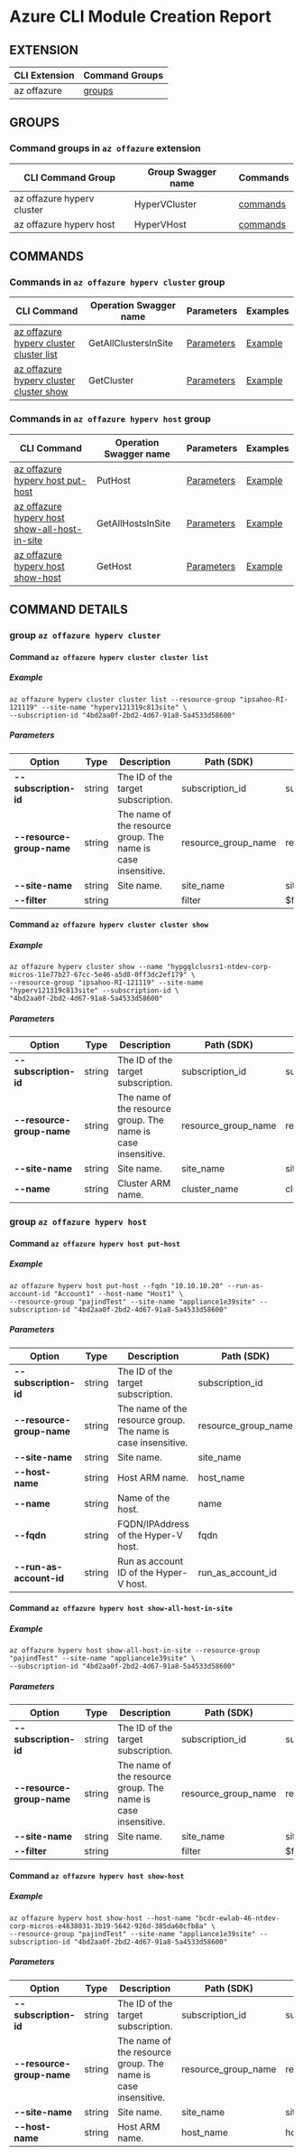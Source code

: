 # Azure CLI Module Creation Report

## EXTENSION
|CLI Extension|Command Groups|
|---------|------------|
|az offazure|[groups](#CommandGroups)

## GROUPS
### <a name="CommandGroups">Command groups in `az offazure` extension </a>
|CLI Command Group|Group Swagger name|Commands|
|---------|------------|--------|
|az offazure hyperv cluster|HyperVCluster|[commands](#CommandsInHyperVCluster)|
|az offazure hyperv host|HyperVHost|[commands](#CommandsInHyperVHost)|

## COMMANDS
### <a name="CommandsInHyperVCluster">Commands in `az offazure hyperv cluster` group</a>
|CLI Command|Operation Swagger name|Parameters|Examples|
|---------|------------|--------|-----------|
|[az offazure hyperv cluster cluster list](#HyperVClusterGetAllClustersInSite)|GetAllClustersInSite|[Parameters](#ParametersHyperVClusterGetAllClustersInSite)|[Example](#ExamplesHyperVClusterGetAllClustersInSite)|
|[az offazure hyperv cluster cluster show](#HyperVClusterGetCluster)|GetCluster|[Parameters](#ParametersHyperVClusterGetCluster)|[Example](#ExamplesHyperVClusterGetCluster)|

### <a name="CommandsInHyperVHost">Commands in `az offazure hyperv host` group</a>
|CLI Command|Operation Swagger name|Parameters|Examples|
|---------|------------|--------|-----------|
|[az offazure hyperv host put-host](#HyperVHostPutHost)|PutHost|[Parameters](#ParametersHyperVHostPutHost)|[Example](#ExamplesHyperVHostPutHost)|
|[az offazure hyperv host show-all-host-in-site](#HyperVHostGetAllHostsInSite)|GetAllHostsInSite|[Parameters](#ParametersHyperVHostGetAllHostsInSite)|[Example](#ExamplesHyperVHostGetAllHostsInSite)|
|[az offazure hyperv host show-host](#HyperVHostGetHost)|GetHost|[Parameters](#ParametersHyperVHostGetHost)|[Example](#ExamplesHyperVHostGetHost)|

## COMMAND DETAILS
### group `az offazure hyperv cluster`
#### <a name="HyperVClusterGetAllClustersInSite">Command `az offazure hyperv cluster cluster list`</a>

##### <a name="ExamplesHyperVClusterGetAllClustersInSite">Example</a>
```
az offazure hyperv cluster cluster list --resource-group "ipsahoo-RI-121119" --site-name "hyperv121319c813site" \
--subscription-id "4bd2aa0f-2bd2-4d67-91a8-5a4533d58600"
```
##### <a name="ParametersHyperVClusterGetAllClustersInSite">Parameters</a> 
|Option|Type|Description|Path (SDK)|Swagger name|
|------|----|-----------|----------|------------|
|**--subscription-id**|string|The ID of the target subscription.|subscription_id|subscriptionId|
|**--resource-group-name**|string|The name of the resource group. The name is case insensitive.|resource_group_name|resourceGroupName|
|**--site-name**|string|Site name.|site_name|siteName|
|**--filter**|string||filter|$filter|

#### <a name="HyperVClusterGetCluster">Command `az offazure hyperv cluster cluster show`</a>

##### <a name="ExamplesHyperVClusterGetCluster">Example</a>
```
az offazure hyperv cluster show --name "hypgqlclusrs1-ntdev-corp-micros-11e77b27-67cc-5e46-a5d8-0ff3dc2ef179" \
--resource-group "ipsahoo-RI-121119" --site-name "hyperv121319c813site" --subscription-id \
"4bd2aa0f-2bd2-4d67-91a8-5a4533d58600"
```
##### <a name="ParametersHyperVClusterGetCluster">Parameters</a> 
|Option|Type|Description|Path (SDK)|Swagger name|
|------|----|-----------|----------|------------|
|**--subscription-id**|string|The ID of the target subscription.|subscription_id|subscriptionId|
|**--resource-group-name**|string|The name of the resource group. The name is case insensitive.|resource_group_name|resourceGroupName|
|**--site-name**|string|Site name.|site_name|siteName|
|**--name**|string|Cluster ARM name.|cluster_name|clusterName|

### group `az offazure hyperv host`
#### <a name="HyperVHostPutHost">Command `az offazure hyperv host put-host`</a>

##### <a name="ExamplesHyperVHostPutHost">Example</a>
```
az offazure hyperv host put-host --fqdn "10.10.10.20" --run-as-account-id "Account1" --host-name "Host1" \
--resource-group "pajindTest" --site-name "appliance1e39site" --subscription-id "4bd2aa0f-2bd2-4d67-91a8-5a4533d58600"
```
##### <a name="ParametersHyperVHostPutHost">Parameters</a> 
|Option|Type|Description|Path (SDK)|Swagger name|
|------|----|-----------|----------|------------|
|**--subscription-id**|string|The ID of the target subscription.|subscription_id|subscriptionId|
|**--resource-group-name**|string|The name of the resource group. The name is case insensitive.|resource_group_name|resourceGroupName|
|**--site-name**|string|Site name.|site_name|siteName|
|**--host-name**|string|Host ARM name.|host_name|hostName|
|**--name**|string|Name of the host.|name|name|
|**--fqdn**|string|FQDN/IPAddress of the Hyper-V host.|fqdn|fqdn|
|**--run-as-account-id**|string|Run as account ID of the Hyper-V host.|run_as_account_id|runAsAccountId|

#### <a name="HyperVHostGetAllHostsInSite">Command `az offazure hyperv host show-all-host-in-site`</a>

##### <a name="ExamplesHyperVHostGetAllHostsInSite">Example</a>
```
az offazure hyperv host show-all-host-in-site --resource-group "pajindTest" --site-name "appliance1e39site" \
--subscription-id "4bd2aa0f-2bd2-4d67-91a8-5a4533d58600"
```
##### <a name="ParametersHyperVHostGetAllHostsInSite">Parameters</a> 
|Option|Type|Description|Path (SDK)|Swagger name|
|------|----|-----------|----------|------------|
|**--subscription-id**|string|The ID of the target subscription.|subscription_id|subscriptionId|
|**--resource-group-name**|string|The name of the resource group. The name is case insensitive.|resource_group_name|resourceGroupName|
|**--site-name**|string|Site name.|site_name|siteName|
|**--filter**|string||filter|$filter|

#### <a name="HyperVHostGetHost">Command `az offazure hyperv host show-host`</a>

##### <a name="ExamplesHyperVHostGetHost">Example</a>
```
az offazure hyperv host show-host --host-name "bcdr-ewlab-46-ntdev-corp-micros-e4638031-3b19-5642-926d-385da60cfb8a" \
--resource-group "pajindTest" --site-name "appliance1e39site" --subscription-id "4bd2aa0f-2bd2-4d67-91a8-5a4533d58600"
```
##### <a name="ParametersHyperVHostGetHost">Parameters</a> 
|Option|Type|Description|Path (SDK)|Swagger name|
|------|----|-----------|----------|------------|
|**--subscription-id**|string|The ID of the target subscription.|subscription_id|subscriptionId|
|**--resource-group-name**|string|The name of the resource group. The name is case insensitive.|resource_group_name|resourceGroupName|
|**--site-name**|string|Site name.|site_name|siteName|
|**--host-name**|string|Host ARM name.|host_name|hostName|
